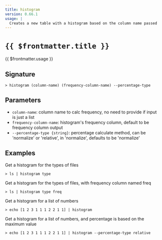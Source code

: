 ```yaml
---
title: histogram
version: 0.66.1
usage: |
  Creates a new table with a histogram based on the column name passed in.
---
```


# <code>{{ $frontmatter.title }}</code>

<div style='white-space: pre-wrap;'>{{ $frontmatter.usage }}</div>

## Signature

```> histogram (column-name) (frequency-column-name) --percentage-type```

## Parameters

 -  `column-name`: column name to calc frequency, no need to provide if input is just a list
 -  `frequency-column-name`: histogram's frequency column, default to be frequency column output
 -  `--percentage-type {string}`: percentage calculate method, can be 'normalize' or 'relative', in 'normalize', defaults to be 'normalize'

## Examples

Get a histogram for the types of files
```shell
> ls | histogram type
```

Get a histogram for the types of files, with frequency column named freq
```shell
> ls | histogram type freq
```

Get a histogram for a list of numbers
```shell
> echo [1 2 3 1 1 1 2 2 1 1] | histogram
```

Get a histogram for a list of numbers, and percentage is based on the maximum value
```shell
> echo [1 2 3 1 1 1 2 2 1 1] | histogram --percentage-type relative
```
